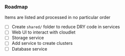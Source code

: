 ### Roadmap

Items are listed and processed in no particular order

- [ ] Create `shared/` folder to reduce DRY code in services
- [ ] Web UI to interact with cloudlet
- [ ] Storage service
- [ ] Add service to create clusters
- [ ] Database service
